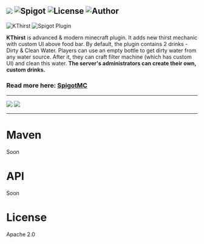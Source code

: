[![](https://jitpack.io/v/KPGTB/KThirst.svg)](https://jitpack.io/#KPGTB/KThirst)
![Spigot](https://img.shields.io/badge/Spigot-1.14--1.19-yellow)
![License](https://img.shields.io/badge/License-Apache%202.0-orange)
![Author](https://img.shields.io/badge/Author-KPG--TB-green)
---
![KThirst](https://i.imgur.com/14UQ2fD.png)
![Spigot Plugin](https://i.imgur.com/mRGKOpa.png)

**KThirst** is advanced & modern minecraft plugin. It adds new thirst mechanic with custom UI above food bar. By default, the plugin contains 2 drinks - Dirty & Clean Water. Players can use an empty bottle to get dirty water from any water source. After it, they can craft filter machine (which has custom UI) and clean this water.
**The server's administrators can create their own, custom drinks.**

### Read more here: [SpigotMC](https://www.spigotmc.org/resources/kthirst.103387/)

---

![](https://i.imgur.com/Mg80p3V.png)
![](https://i.imgur.com/L2jERsg.png)

---

# Maven

Soon

# API

Soon

# License

Apache 2.0


